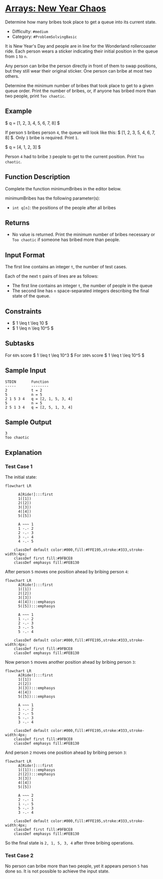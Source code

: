 # [Arrays: New Year Chaos](https://www.hackerrank.com/challenges/new-year-chaos)

Determine how many bribes took place to get a queue into its current state.

- Difficulty:  ` #medium `
- Category: ` #ProblemSolvingBasic `

It is New Year's Day and people are in line for the Wonderland rollercoaster ride.
Each person wears a sticker indicating their initial position in
the queue from ` 1 ` to ` n `.

Any person can bribe the person directly in front of them to swap positions,
but they still wear their original sticker. One person can bribe at most two others.

Determine the minimum number of bribes that took place to get
to a given queue order.
Print the number of bribes, or, if anyone has bribed more than two people,
print ` Too chaotic `.

## Example

$ q = [1, 2, 3, 4, 5, 6, 7, 8] $

If person ` 5 ` bribes person ` 4 `, the queue will look like this:
$ [1, 2, 3, 5, 4, 6, 7, 8] $. Only ` 1 ` bribe is required. Print ` 1 `.

$ q = [4, 1, 2, 3] $

Person ` 4 ` had to bribe ` 3 ` people to get to the current position.
Print `Too chaotic`.

## Function Description

Complete the function minimumBribes in the editor below.

minimumBribes has the following parameter(s):

- `int q[n]`: the positions of the people after all bribes

## Returns

- No value is returned. Print the minimum number of bribes necessary or
 ` Too chaotic ` if someone has bribed more than  people.

## Input Format

The first line contains an integer ` t `, the number of test cases.

Each of the next ` t `  pairs of lines are as follows:

- The first line contains an integer ` t `, the number of people in the queue
- The second line has `n` space-separated integers describing the
final state of the queue.

## Constraints

- $ 1 \leq t \leq 10 $
- $ 1 \leq n \leq 10^5 $

## Subtasks

For `60%` score $ 1 \leq t \leq 10^3 $
For `100%` score $ 1 \leq t \leq 10^5 $

## Sample Input

```text
STDIN       Function
-----       --------
2           t = 2
5           n = 5
2 1 5 3 4   q = [2, 1, 5, 3, 4]
5           n = 5
2 5 1 3 4   q = [2, 5, 1, 3, 4]
```

## Sample Output

```text
3
Too chaotic
```

## Explanation

### Test Case 1

The initial state:

```mermaid
flowchart LR

      A[Ride!]:::first
      1([1])
      2([2])
      3([3])
      4([4])
      5([5])

      A ~~~ 1
      1 -.- 2
      2 -.- 3
      3 -.- 4
      4 -.- 5

    classDef default color:#000,fill:#FFE195,stroke:#333,stroke-width:4px;
    classDef first fill:#9FBCE8
    classDef emphasys fill:#FEB130
```

After person `5` moves one position ahead by bribing person `4`:

```mermaid
flowchart LR
      A[Ride!]:::first
      1([1])
      2([2])
      3([3])
      4([4]):::emphasys
      5([5]):::emphasys

      A ~~~ 1
      1 -.- 2
      2 -.- 3
      3 -.- 5
      5 -.- 4

    classDef default color:#000,fill:#FFE195,stroke:#333,stroke-width:4px;
    classDef first fill:#9FBCE8
    classDef emphasys fill:#FEB130
```

Now person `5` moves another position ahead by bribing person `3`:

```mermaid
flowchart LR
      A[Ride!]:::first
      1([1])
      2([2])
      3([3]):::emphasys
      4([4])
      5([5]):::emphasys

      A ~~~ 1
      1 -.- 2
      2 -.- 5
      5 -.- 3
      3 -.- 4

    classDef default color:#000,fill:#FFE195,stroke:#333,stroke-width:4px;
    classDef first fill:#9FBCE8
    classDef emphasys fill:#FEB130
```

And person `2` moves one position ahead by bribing person `3`:

```mermaid
flowchart LR
      A[Ride!]:::first
      1([1]):::emphasys
      2([2]):::emphasys
      3([3])
      4([4])
      5([5])

      A ~~~ 2
      2 -.- 1
      1 -.- 5
      5 -.- 3
      3 -.- 4

    classDef default color:#000,fill:#FFE195,stroke:#333,stroke-width:4px;
    classDef first fill:#9FBCE8
    classDef emphasys fill:#FEB130
```

So the final state is `2, 1, 5, 3, 4` after three bribing operations.

### Test Case 2

No person can bribe more than two people, yet it appears person `5` has done so.
It is not possible to achieve the input state.
